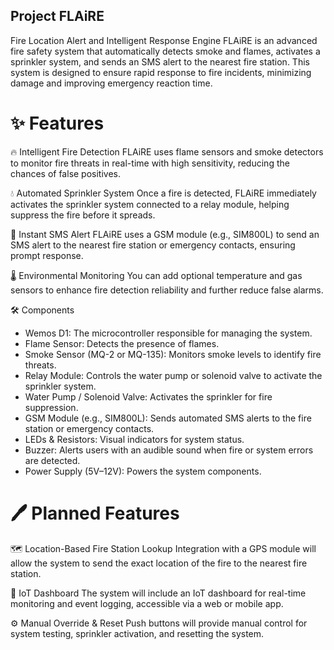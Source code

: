 ## Project FLAiRE
Fire Location Alert and Intelligent Response Engine
FLAiRE is an advanced fire safety system that automatically detects smoke and flames, activates a sprinkler system, and sends an SMS alert to the nearest fire station. This system is designed to ensure rapid response to fire incidents, minimizing damage and improving emergency reaction time.

# ✨ Features
🔥 Intelligent Fire Detection
FLAiRE uses flame sensors and smoke detectors to monitor fire threats in real-time with high sensitivity, reducing the chances of false positives.

💧 Automated Sprinkler System
Once a fire is detected, FLAiRE immediately activates the sprinkler system connected to a relay module, helping suppress the fire before it spreads.

📱 Instant SMS Alert
FLAiRE uses a GSM module (e.g., SIM800L) to send an SMS alert to the nearest fire station or emergency contacts, ensuring prompt response.

🌡️ Environmental Monitoring 
You can add optional temperature and gas sensors to enhance fire detection reliability and further reduce false alarms.

🛠️ Components
  - Wemos D1: The microcontroller responsible for managing the system.
  - Flame Sensor: Detects the presence of flames.
  - Smoke Sensor (MQ-2 or MQ-135): Monitors smoke levels to identify fire threats.
  - Relay Module: Controls the water pump or solenoid valve to activate the sprinkler system.
  - Water Pump / Solenoid Valve: Activates the sprinkler for fire suppression.
  - GSM Module (e.g., SIM800L): Sends automated SMS alerts to the fire station or emergency contacts.
  - LEDs & Resistors: Visual indicators for system status.
  - Buzzer: Alerts users with an audible sound when fire or system errors are detected.
  - Power Supply (5V–12V): Powers the system components.

# 🖊️ Planned Features
🗺️ Location-Based Fire Station Lookup
Integration with a GPS module will allow the system to send the exact location of the fire to the nearest fire station.

📶 IoT Dashboard
The system will include an IoT dashboard for real-time monitoring and event logging, accessible via a web or mobile app.

⚙️ Manual Override & Reset
Push buttons will provide manual control for system testing, sprinkler activation, and resetting the system.
